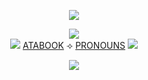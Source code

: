 <div align="center">

  ![](https://files.catbox.moe/d1vsqw.png)

  ![](https://files.catbox.moe/jy36or.png)
<br> ![](https://i.postimg.cc/7ZrKtpjN/12-D8-A71-A-30-CE-4-ED9-8807-D9-DCA9-D33-DFE.gif) [ATABOOK](https://kayyoko.atabook.org) ⟢ [PRONOUNS](https://en.pronouns.page/@kayyoko) ![](https://i.postimg.cc/wB60gDqy/7-FDB4184-90-A0-46-C6-8612-7498-E9-C35-A2-A.gif)

![](https://i.postimg.cc/xdfn8pYg/IMG-9888.png)

</div>
